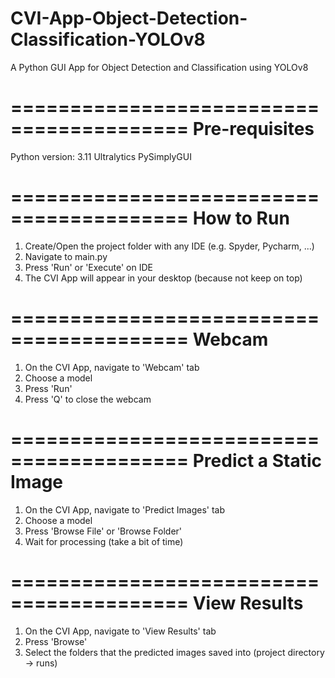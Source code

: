 # CVI-App-Object-Detection-Classification-YOLOv8
 A Python GUI App for Object Detection and Classification using YOLOv8

=========================================
Pre-requisites
=========================================
Python version: 3.11
Ultralytics
PySimplyGUI


=========================================
How to Run
=========================================
1. Create/Open the project folder with any IDE (e.g. Spyder, Pycharm, ...)
2. Navigate to main.py
3. Press 'Run' or 'Execute' on IDE
4. The CVI App will appear in your desktop (because not keep on top)


=========================================
Webcam
=========================================
1. On the CVI App, navigate to 'Webcam' tab
2. Choose a model
3. Press 'Run'
4. Press 'Q' to close the webcam


=========================================
Predict a Static Image
=========================================
1. On the CVI App, navigate to 'Predict Images' tab
2. Choose a model
3. Press 'Browse File' or 'Browse Folder'
4. Wait for processing (take a bit of time)


=========================================
View Results
=========================================
1. On the CVI App, navigate to 'View Results' tab
2. Press 'Browse'
3. Select the folders that the predicted images saved into (project directory -> runs)
